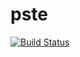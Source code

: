 # pste

[![Build Status](https://travis-ci.org/psa-kmust/pste.jl.svg?branch=master)](https://travis-ci.org/psa-kmust/pste.jl)

